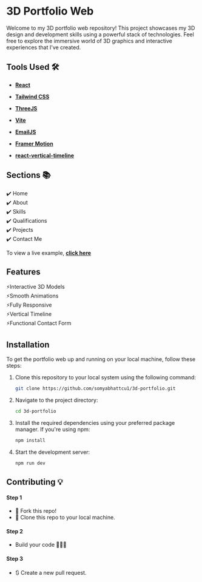 # 3D Portfolio Web

Welcome to my 3D portfolio web repository! This project showcases my 3D design and development skills using a powerful stack of technologies. Feel free to explore the immersive world of 3D graphics and interactive experiences that I've created.

## Tools Used  🛠️

- [**React**](https://legacy.reactjs.org/)
- [**Tailwind CSS**](https://tailwindcss.com/)
- [**ThreeJS**](https://threejs.org/docs/index.html#manual/en/introduction/Creating-a-scene)

- [**Vite**](https://www.npmjs.com/package/vite)

- [**EmailJS**](https://www.emailjs.com/docs/) 

- [**Framer Motion**](https://www.npmjs.com/package/framer-motion)

- [**react-vertical-timeline**](https://www.npmjs.com/package/react-vertical-timeline-component)

## Sections 📚

✔️ Home\
✔️ About\
✔️ Skills \
✔️ Qualifications \
✔️ Projects\
✔️ Contact Me

To view a live example, **[click here](https://3d-portfolio-nlv5.vercel.app/)**


## Features
⚡️Interactive 3D Models\
⚡️Smooth Animations\
⚡️Fully Responsive\
⚡️Vertical Timeline\
⚡️Functional Contact Form


## Installation

To get the portfolio web up and running on your local machine, follow these steps:

1. Clone this repository to your local system using the following command:

   ```bash
   git clone https://github.com/somyabhattcu1/3d-portfolio.git
   ```
2. Navigate to the project directory:

    ```bash
    cd 3d-portfolio
    ```
3. Install the required dependencies using your preferred package manager. If you're using npm:
    ```bash
    npm install
    ```

4. Start the development server:
    ```bash
    npm run dev
    ```

## Contributing 💡

#### Step 1

- 🍴 Fork this repo!
- 👯 Clone this repo to your local machine.

#### Step 2

- Build your code 🔨🔨🔨

#### Step 3

- 🔃 Create a new pull request.

